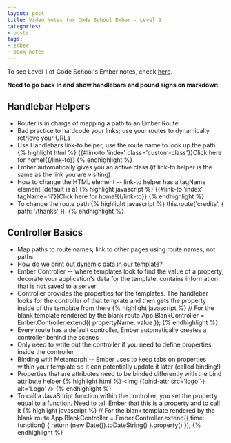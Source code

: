 ```yaml
---
layout: post
title: Video Notes for Code School Ember - Level 2
categories:
- posts
tags:
- ember
- book notes
---
```


To see Level 1 of Code School's Ember notes, check [here](http://landonmarder.com/posts/2014/05/23/code-school-ember-level-1.html).

**Need to go back in and show handlebars and pound signs on markdown**

Handlebar Helpers
---
- Router is in charge of mapping a path to an Ember Route
- Bad practice to hardcode your links; use your routes to dynamically retrieve your URLs
- Use Handlebars link-to helper, use the route name to look up the path
{% highlight html %}
{{#link-to 'index' class='custom-class'}}Click here for home!{{/link-to}}
{% endhighlight %}
- Ember automatically gives you an active class (if link-to helper is the same as the link you are visiting)
- How to change the HTML element -- link-to helper has a tagName element (default is a)
{% highlight javascript %}
{{#link-to 'index' tagName='li'}}Click here for home!{{/link-to}}
{% endhighlight %}
- To change the route path
{% highlight javascript %}
this.route('credits', { path: '/thanks' });
{% endhighlight %}

Controller Basics
---
- Map paths to route names; link to other pages using route names, not paths
- How do we print out dynamic data in our template?
- Ember Controller -- where templates look to find the value of a property,
decorate your application's data for the template, contains information that is not saved to a server
- Controller provides the properties for the templates. The handlebar looks for the controller of that
template and then gets the property inside of the template from there
{% highlight javascript %}
// For the blank template rendered by the blank route
App.BlankController = Ember.Controller.extend({
  propertyName: value
});
{% endhighlight %}
- Every route has a default controller, Ember automatically creates a controller behind the scenes
- Only need to write out the controller if you need to define properties inside the controller
- Binding with Metamorph -- Ember uses to keep tabs on properties within your template so it
can potentially update it later (called binding!)
- Properties that are attributes need to be binded differently with the bind attribute helper
{% highlight html %}
<img {{bind-attr src='logo'}} alt='Logo' />
{% endhighlight %}
- To call a JavaScript function within the controller, you set the property equal to a function.
Need to tell Ember that this is a property and to call it
{% highlight javascript %}
// For the blank template rendered by the blank route
App.BlankController = Ember.Controller.extend({
  time: function() {
    return (new Date()).toDateString()
  }.property()
});
{% endhighlight %}
